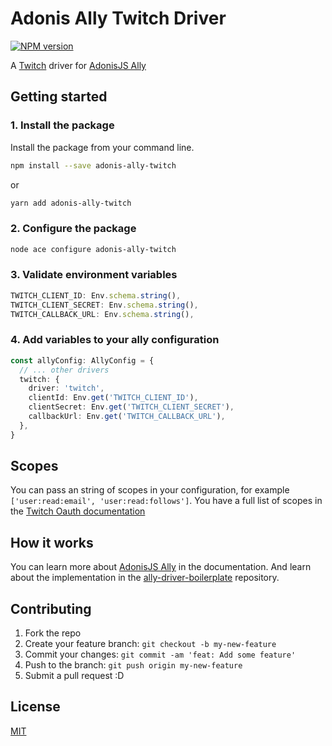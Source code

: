 # Adonis Ally Twitch Driver

[![NPM version](https://img.shields.io/npm/v/adonis-ally-twitch.svg)](https://www.npmjs.com/package/adonis-ally-twitch)

A [Twitch](https://twitch.tv/) driver for [AdonisJS Ally](https://docs.adonisjs.com/guides/auth/social)

## Getting started

### 1. Install the package

Install the package from your command line.

```bash
npm install --save adonis-ally-twitch
```

or

```bash
yarn add adonis-ally-twitch
```

### 2. Configure the package

```bash
node ace configure adonis-ally-twitch
```

### 3. Validate environment variables

```ts
TWITCH_CLIENT_ID: Env.schema.string(),
TWITCH_CLIENT_SECRET: Env.schema.string(),
TWITCH_CALLBACK_URL: Env.schema.string(),
```

### 4. Add variables to your ally configuration

```ts
const allyConfig: AllyConfig = {
  // ... other drivers
  twitch: {
    driver: 'twitch',
    clientId: Env.get('TWITCH_CLIENT_ID'),
    clientSecret: Env.get('TWITCH_CLIENT_SECRET'),
    callbackUrl: Env.get('TWITCH_CALLBACK_URL'),
  },
}
```

## Scopes

You can pass an string of scopes in your configuration, for example `['user:read:email', 'user:read:follows']`. You have a full list of scopes in the [Twitch Oauth documentation](https://dev.twitch.tv/docs/authentication#scopes)

## How it works

You can learn more about [AdonisJS Ally](https://docs.adonisjs.com/guides/auth/social) in the documentation. And learn about the implementation in the [ally-driver-boilerplate](https://github.com/adonisjs-community/ally-driver-boilerplate) repository.

## Contributing

1. Fork the repo
2. Create your feature branch: `git checkout -b my-new-feature`
3. Commit your changes: `git commit -am 'feat: Add some feature'`
4. Push to the branch: `git push origin my-new-feature`
5. Submit a pull request :D

## License

[MIT](LICENSE)
